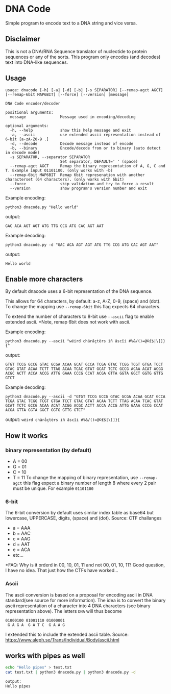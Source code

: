 # DNA Code

Simple program to encode text to a DNA string and vice versa.

## Disclaimer
This is not a DNA/RNA Sequence translator of nucleotide to protein sequences or any of the sorts. This program only encodes (and decodes) text into DNA-like sequences.

## Usage
```
usage: dnacode [-h] [-a] [-d] [-b] [-s SEPARATOR] [--remap-agct AGCT] [--remap-6bit MAP6BIT] [--force] [--version] [message]

DNA Code encoder/decoder

positional arguments:
  message               Message used in encoding/decoding

optional arguments:
  -h, --help            show this help message and exit
  -a, --ascii           use extended ascii representation instead of 6-bit [a-zA-Z0-9 .]
  -d, --decode          Decode message instead of encode
  -b, --binary          Encode/decode from or to binary (auto detect in decode mode)
  -s SEPARATOR, --separator SEPARATOR
                        Set separator, DEFAULT=' ' (space)
  --remap-agct AGCT     Remap the binary representation of A, G, C and T. Example input 01101100. (only works with -b)
  --remap-6bit MAP6BIT  Remap 6bit represenation with another characterset (64 characters). (only works with 6bit)
  --force               skip validation and try to force a result
  --version             show program's version number and exit
```

Example encoding:

`python3 dnacode.py "Hello world"`

output:

`GAC ACA AGT AGT ATG TTG CCG ATG CAC AGT AAT`


Example decoding:

`python3 dnacode.py -d "GAC ACA AGT AGT ATG TTG CCG ATG CAC AGT AAT"`

output:

`Hello world`

## Enable more characters
By default dnacode uses a 6-bit representation of the DNA sequence. 

This allows for 64 characters, by default: a-z, A-Z, 0-9, (space) and (dot).
To change the mapping use `--remap-6bit` this flag expects 64 characters.

To extend the number of characters to 8-bit use `--ascii` flag to enable extended ascii. *Note, remap 6bit does not work with ascii.

Example encoding:

`python3 dnacode.py --ascii "wéird chäråçtërs ïñ âscîi #%&/()=@©£$|\[]}{"`

output:

`GTGT TCCG GCCG GTAC GCGA ACAA GCAT GCCA TCGA GTAC TCGG TCGT GTGA TCCT GTAC GTAT ACAA TCTT TTAG ACAA TCAC GTAT GCAT TCTC GCCG ACAA ACAT ACGG ACGC ACTT ACCA ACCG ATTG GAAA CCCG CCAT ACGA GTTA GGTA GGCT GGTG GTTG GTCT`

Example decoding:

`python3 dnacode.py --ascii -d "GTGT TCCG GCCG GTAC GCGA ACAA GCAT GCCA TCGA GTAC TCGG TCGT GTGA TCCT GTAC GTAT ACAA TCTT TTAG ACAA TCAC GTAT GCAT TCTC GCCG ACAA ACAT ACGG ACGC ACTT ACCA ACCG ATTG GAAA CCCG CCAT ACGA GTTA GGTA GGCT GGTG GTTG GTCT"`

output:
`wéird chäråçtërs ïñ âscîi #%&/()=@©£$|\[]}{`

## How it works

### binary representation (by default)
- A = 00
- G = 01
- C = 10
- T = 11
To change the mapping of binary representation, use `--remap-agct` 
this flag expect a binary number of length 8 where every 2 pair must be unique. For example `01101100`

### 6-bit
The 6-bit conversion by default uses similar index table as base64 but lowercase, UPPERCASE, digits, (space) and (dot). Source: CTF challanges
- a = AAA
- b = AAC
- c = AAG
- d = AAT
- e = ACA
- etc...

*FAQ: Why is it orderd in 00, 10, 01, 11 and not 00, 01, 10, 11? Good question, I have no idea. That just how the CTFs have worked...

### Ascii
The ascii conversion is based on a proposal for encoding ascii in DNA standard(see source for more information). 
The idea is to convert the binary ascii representation of a character into 4 DNA characters (see binary representation above).
The letters `DNA` will thus become
```
01000100 01001110 01000001
 G A G A  G A T C  G A A G
```
I extended this to include the extended ascii table. Source: https://www.aleph.se/Trans/Individual/Body/ascii.html

## works with pipes as well
```bash
echo "Hello pipes" > test.txt
cat test.txt | python3 dnacode.py | python3 dnacode.py -d

output:
Hello pipes
```
